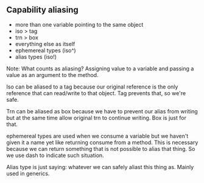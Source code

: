 ## Capability aliasing

- more than one variable pointing to the same object
- iso > tag
- trn > box
- everything else as itself
- ephemereal types (iso^)
- alias types (iso!)

Note:
What counts as aliasing? Assigning value to a variable and passing a value as an
argument to the method.

Iso can be aliased to a tag because our original reference is the only
reference that can read/write to that object. Tag prevents that, so we're safe.

Trn can be aliased as box because we have to prevent our alias from writing
but at the same time allow original trn to continue writing. Box is just for that.

ephemereal types are used when we consume a variable but we haven't given it a name yet
like returning consume from a method. This is necessary because we can return something that
is not possible to alias that thing. So we use dash to indicate such situation.

Alias type is just saying: whatever we can safely aliast this thing as. Mainly used in generics.

